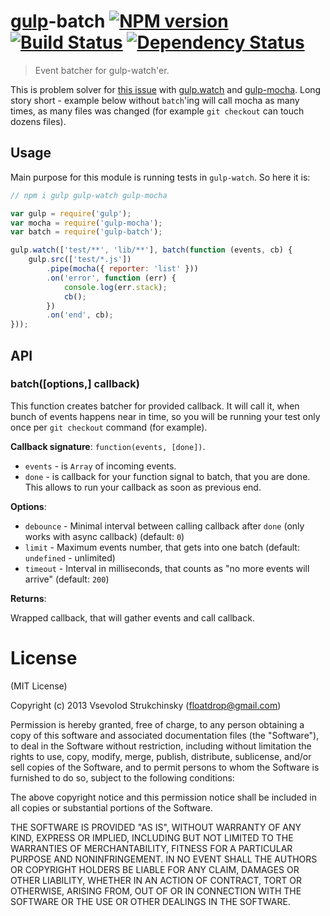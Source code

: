# [gulp](https://github.com/gulpjs/gulp)-batch [![NPM version][npm-image]][npm-url] [![Build Status][travis-image]][travis-url] [![Dependency Status][depstat-image]][depstat-url]

> Event batcher for gulp-watch'er.

This is problem solver for [this issue](https://github.com/gulpjs/gulp/issues/80) with [gulp.watch](https://github.com/gulpjs/gulp#gulpwatchglob-cb) and [gulp-mocha](https://github.com/sindresorhus/gulp-mocha).
Long story short - example below without `batch`'ing will call mocha as many times, as many files was changed (for example `git checkout` can touch dozens files).

## Usage

Main purpose for this module is running tests in `gulp-watch`. So here it is:

```js
// npm i gulp gulp-watch gulp-mocha

var gulp = require('gulp');
var mocha = require('gulp-mocha');
var batch = require('gulp-batch');

gulp.watch(['test/**', 'lib/**'], batch(function (events, cb) {
    gulp.src(['test/*.js'])
        .pipe(mocha({ reporter: 'list' }))
        .on('error', function (err) {
            console.log(err.stack);
            cb();
        })
        .on('end', cb);
}));
```

## API

### batch([options,] callback)

This function creates batcher for provided callback.
It will call it, when bunch of events happens near in time, so you will
be running your test only once per `git checkout` command (for example).

__Callback signature__: `function(events, [done])`.

 * `events` - is `Array` of incoming events.
 * `done` - is callback for your function signal to batch, that you are done. This allows to run your callback as soon as previous end.

__Options__:

 * `debounce` - Minimal interval between calling callback after `done` (only works with async callback) (default: `0`)
 * `limit` - Maximum events number, that gets into one batch (default: `undefined` - unlimited)
 * `timeout` - Interval in milliseconds, that counts as "no more events will arrive" (default: `200`)

__Returns__:

Wrapped callback, that will gather events and call callback.

# License

(MIT License)

Copyright (c) 2013 Vsevolod Strukchinsky (floatdrop@gmail.com)

Permission is hereby granted, free of charge, to any person obtaining a copy of this software and associated documentation files (the "Software"), to deal in the Software without restriction, including without limitation the rights to use, copy, modify, merge, publish, distribute, sublicense, and/or sell copies of the Software, and to permit persons to whom the Software is furnished to do so, subject to the following conditions:

The above copyright notice and this permission notice shall be included in all copies or substantial portions of the Software.

THE SOFTWARE IS PROVIDED "AS IS", WITHOUT WARRANTY OF ANY KIND, EXPRESS OR IMPLIED, INCLUDING BUT NOT LIMITED TO THE WARRANTIES OF MERCHANTABILITY, FITNESS FOR A PARTICULAR PURPOSE AND NONINFRINGEMENT. IN NO EVENT SHALL THE AUTHORS OR COPYRIGHT HOLDERS BE LIABLE FOR ANY CLAIM, DAMAGES OR OTHER LIABILITY, WHETHER IN AN ACTION OF CONTRACT, TORT OR OTHERWISE, ARISING FROM, OUT OF OR IN CONNECTION WITH THE SOFTWARE OR THE USE OR OTHER DEALINGS IN THE SOFTWARE.

[npm-url]: https://npmjs.org/package/gulp-batch
[npm-image]: https://badge.fury.io/js/gulp-batch.png

[travis-url]: http://travis-ci.org/floatdrop/gulp-batch
[travis-image]: https://travis-ci.org/floatdrop/gulp-batch.png?branch=master

[depstat-url]: https://david-dm.org/floatdrop/gulp-batch
[depstat-image]: https://david-dm.org/floatdrop/gulp-batch.png
